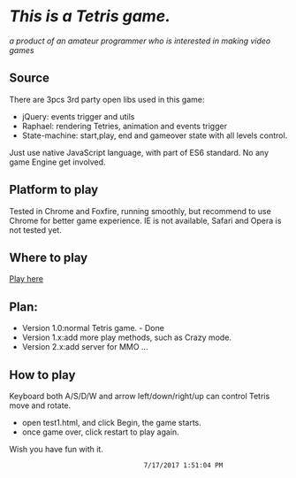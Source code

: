 
# ***This is a Tetris game.*** #

*a product of an amateur programmer who is interested in making video games*

## Source ##
There are 3pcs 3rd party open libs used in this game:
 

- jQuery: events trigger and utils 
- Raphael: rendering Tetries, animation and events trigger
- State-machine: start,play, end and gameover state with all levels control.

Just use native JavaScript language, with part of ES6 standard. No any game Engine get involved. 

## Platform to play ##
Tested in Chrome and Foxfire, running smoothly, but recommend to use Chrome for better game experience.
IE is not available, Safari and Opera is not tested yet.

## Where to play ##
[Play here](http://123.57.207.76)

## Plan: ##

- Version 1.0:normal Tetris game. - Done
- Version 1.x:add more play methods, such as Crazy mode.
- Version 2.x:add server for MMO
...

## How to play ##
Keyboard both A/S/D/W and arrow left/down/right/up can control Tetris move and rotate.

- open test1.html, and click Begin, the game starts. 
- once game over, click restart to play again.


Wish you have fun with it.


                                      7/17/2017 1:51:04 PM 
